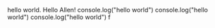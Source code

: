 hello world. Hello Allen!
console.log("hello world")
console.log("hello world")
console.log("hello world")
f

